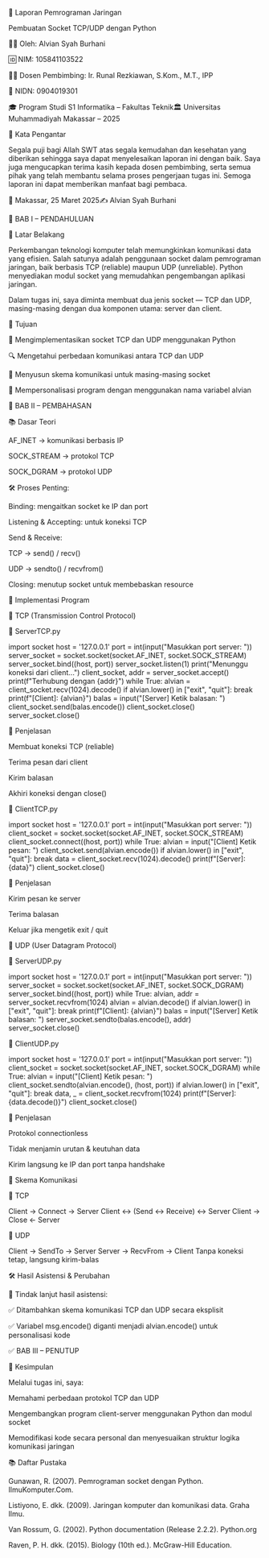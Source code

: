 📡 Laporan Pemrograman Jaringan

Pembuatan Socket TCP/UDP dengan Python

👨‍💻 Oleh: Alvian Syah Burhani

🆔 NIM: 105841103522

👨‍🏫 Dosen Pembimbing: Ir. Runal Rezkiawan, S.Kom., M.T., IPP

🔖 NIDN: 0904019301

🎓 Program Studi S1 Informatika – Fakultas Teknik🏛️ Universitas Muhammadiyah Makassar – 2025

🕌 Kata Pengantar

Segala puji bagi Allah SWT atas segala kemudahan dan kesehatan yang diberikan sehingga saya dapat menyelesaikan laporan ini dengan baik. Saya juga mengucapkan terima kasih kepada dosen pembimbing, serta semua pihak yang telah membantu selama proses pengerjaan tugas ini. Semoga laporan ini dapat memberikan manfaat bagi pembaca.

📍 Makassar, 25 Maret 2025✍️ Alvian Syah Burhani

📖 BAB I – PENDAHULUAN

🔎 Latar Belakang

Perkembangan teknologi komputer telah memungkinkan komunikasi data yang efisien. Salah satunya adalah penggunaan socket dalam pemrograman jaringan, baik berbasis TCP (reliable) maupun UDP (unreliable). Python menyediakan modul socket yang memudahkan pengembangan aplikasi jaringan.

Dalam tugas ini, saya diminta membuat dua jenis socket — TCP dan UDP, masing-masing dengan dua komponen utama: server dan client.

🎯 Tujuan

🚀 Mengimplementasikan socket TCP dan UDP menggunakan Python

🔍 Mengetahui perbedaan komunikasi antara TCP dan UDP

📡 Menyusun skema komunikasi untuk masing-masing socket

🧾 Mempersonalisasi program dengan menggunakan nama variabel alvian

🧠 BAB II – PEMBAHASAN

📚 Dasar Teori

AF_INET → komunikasi berbasis IP

SOCK_STREAM → protokol TCP

SOCK_DGRAM → protokol UDP

🛠️ Proses Penting:

Binding: mengaitkan socket ke IP dan port

Listening & Accepting: untuk koneksi TCP

Send & Receive:

TCP → send() / recv()

UDP → sendto() / recvfrom()

Closing: menutup socket untuk membebaskan resource

🧪 Implementasi Program

🔁 TCP (Transmission Control Protocol)

📄 ServerTCP.py

import socket
host = '127.0.0.1'
port = int(input("Masukkan port server: "))
server_socket = socket.socket(socket.AF_INET, socket.SOCK_STREAM)
server_socket.bind((host, port))
server_socket.listen(1)
print("Menunggu koneksi dari client...")
client_socket, addr = server_socket.accept()
print(f"Terhubung dengan {addr}")
while True:
    alvian = client_socket.recv(1024).decode()
    if alvian.lower() in ["exit", "quit"]:
        break
    print(f"[Client]: {alvian}")
    balas = input("[Server] Ketik balasan: ")
    client_socket.send(balas.encode())
client_socket.close()
server_socket.close()

📌 Penjelasan

Membuat koneksi TCP (reliable)

Terima pesan dari client

Kirim balasan

Akhiri koneksi dengan close()

📄 ClientTCP.py

import socket
host = '127.0.0.1'
port = int(input("Masukkan port server: "))
client_socket = socket.socket(socket.AF_INET, socket.SOCK_STREAM)
client_socket.connect((host, port))
while True:
    alvian = input("[Client] Ketik pesan: ")
    client_socket.send(alvian.encode())
    if alvian.lower() in ["exit", "quit"]:
        break
    data = client_socket.recv(1024).decode()
    print(f"[Server]: {data}")
client_socket.close()

📌 Penjelasan

Kirim pesan ke server

Terima balasan

Keluar jika mengetik exit / quit

🚀 UDP (User Datagram Protocol)

📄 ServerUDP.py

import socket
host = '127.0.0.1'
port = int(input("Masukkan port server: "))
server_socket = socket.socket(socket.AF_INET, socket.SOCK_DGRAM)
server_socket.bind((host, port))
while True:
    alvian, addr = server_socket.recvfrom(1024)
    alvian = alvian.decode()
    if alvian.lower() in ["exit", "quit"]:
        break
    print(f"[Client]: {alvian}")
    balas = input("[Server] Ketik balasan: ")
    server_socket.sendto(balas.encode(), addr)
server_socket.close()

📄 ClientUDP.py

import socket
host = '127.0.0.1'
port = int(input("Masukkan port server: "))
client_socket = socket.socket(socket.AF_INET, socket.SOCK_DGRAM)
while True:
    alvian = input("[Client] Ketik pesan: ")
    client_socket.sendto(alvian.encode(), (host, port))
    if alvian.lower() in ["exit", "quit"]:
        break
    data, _ = client_socket.recvfrom(1024)
    print(f"[Server]: {data.decode()}")
client_socket.close()

📌 Penjelasan

Protokol connectionless

Tidak menjamin urutan & keutuhan data

Kirim langsung ke IP dan port tanpa handshake

🧭 Skema Komunikasi

🔗 TCP

Client → Connect → Server
Client ↔ (Send ↔ Receive) ↔ Server
Client → Close ← Server

📡 UDP

Client → SendTo → Server
Server → RecvFrom → Client
Tanpa koneksi tetap, langsung kirim-balas

🛠️ Hasil Asistensi & Perubahan

📌 Tindak lanjut hasil asistensi:

✅ Ditambahkan skema komunikasi TCP dan UDP secara eksplisit

✅ Variabel msg.encode() diganti menjadi alvian.encode() untuk personalisasi kode

✅ BAB III – PENUTUP

📝 Kesimpulan

Melalui tugas ini, saya:

Memahami perbedaan protokol TCP dan UDP

Mengembangkan program client-server menggunakan Python dan modul socket

Memodifikasi kode secara personal dan menyesuaikan struktur logika komunikasi jaringan

📚 Daftar Pustaka

Gunawan, R. (2007). Pemrograman socket dengan Python. IlmuKomputer.Com.

Listiyono, E. dkk. (2009). Jaringan komputer dan komunikasi data. Graha Ilmu.

Van Rossum, G. (2002). Python documentation (Release 2.2.2). Python.org

Raven, P. H. dkk. (2015). Biology (10th ed.). McGraw-Hill Education.

